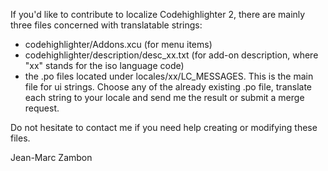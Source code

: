 If you'd like to contribute to localize Codehighlighter 2, there are mainly three files concerned with translatable strings:
- codehighlighter/Addons.xcu (for menu items)
- codehighlighter/description/desc_xx.txt (for add-on description, where "xx" stands for
the iso language code)
- the .po files located under locales/xx/LC_MESSAGES. This is the main file for ui strings. Choose any of the already existing .po file, translate each string to your locale and send me the result or submit a merge request.

Do not hesitate to contact me if you need help creating or modifying these files.

Jean-Marc Zambon
